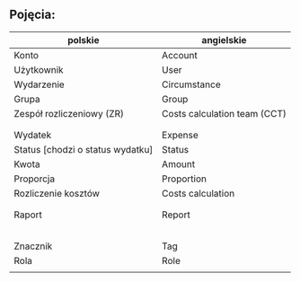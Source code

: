 ## Pojęcia:

| polskie    | angielskie |
| ---------- | ---------- |
| Konto | Account |
| Użytkownik | User |
| Wydarzenie | Circumstance |
| Grupa | Group |
| Zespół rozliczeniowy (ZR) | Costs calculation team (CCT)|
|  |  |
|  |  |
| Wydatek | Expense |
| Status [chodzi o status wydatku] | Status |
| Kwota | Amount |
| Proporcja | Proportion |
| Rozliczenie kosztów | Costs calculation |
|  |  |
|  |  |
| Raport | Report |
|  |  |
|  |  |
|  |  |
|  |  |
|  |  |
| Znacznik | Tag |
| Rola | Role |
|  |  |
